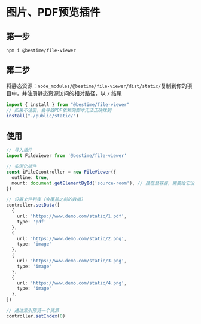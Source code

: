 # 图片、PDF预览插件


## 第一步
`npm i @bestime/file-viewer`

## 第二步
将静态资源：`node_modules/@bestime/file-viewer/dist/static/`复制到你的项目中，并注册静态资源访问的相对路径，以 `/` 结尾
```ts
import { install } from "@bestime/file-viewer"
// 如果不注册，会导致PDF依赖的脚本无法正确找到
install("./public/static/")
```
## 使用
```ts
// 导入插件
import FileViewer from '@bestime/file-viewer'

// 实例化插件
const iFileCcontroller = new FileViewer({
  outline: true,
  mount: document.getElementById('source-room'), // 挂在至容器，需要给它设定宽高
})

// 设置文件列表（会覆盖之前的数据）
controller.setData([
  {
    url: 'https://www.demo.com/static/1.pdf',
    type: 'pdf'
  },
  {
    url: 'https://www.demo.com/static/2.png',
    type: 'image'
  },
  {
    url: 'https://www.demo.com/static/3.png',
    type: 'image'
  },
  {
    url: 'https://www.demo.com/static/4.png',
    type: 'image'
  },
])

// 通过索引预览一个资源
controller.setIndex(0)
```